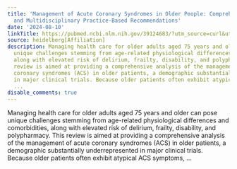 ```yaml
---
title: 'Management of Acute Coronary Syndromes in Older People: Comprehensive Review
  and Multidisciplinary Practice-Based Recommendations'
date: '2024-08-10'
linkTitle: https://pubmed.ncbi.nlm.nih.gov/39124683/?utm_source=curl&utm_medium=rss&utm_campaign=pubmed-2&utm_content=1FakS-2QOkCT8HsMOQP1bCRQ4YzyumYOmxmF0moLsQ3dFB1E9V&fc=20220326224207&ff=20240811182801&v=2.18.0.post9+e462414
source: heidelberg[Affiliation]
description: Managing health care for older adults aged 75 years and older can pose
  unique challenges stemming from age-related physiological differences and comorbidities,
  along with elevated risk of delirium, frailty, disability, and polypharmacy. This
  review is aimed at providing a comprehensive analysis of the management of acute
  coronary syndromes (ACS) in older patients, a demographic substantially underrepresented
  in major clinical trials. Because older patients often exhibit atypical ACS symptoms,
  ...
disable_comments: true
---
```

Managing health care for older adults aged 75 years and older can pose unique challenges stemming from age-related physiological differences and comorbidities, along with elevated risk of delirium, frailty, disability, and polypharmacy. This review is aimed at providing a comprehensive analysis of the management of acute coronary syndromes (ACS) in older patients, a demographic substantially underrepresented in major clinical trials. Because older patients often exhibit atypical ACS symptoms, ...